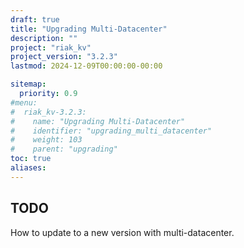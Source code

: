```yaml
---
draft: true
title: "Upgrading Multi-Datacenter"
description: ""
project: "riak_kv"
project_version: "3.2.3"
lastmod: 2024-12-09T00:00:00-00:00

sitemap:
  priority: 0.9
#menu:
#  riak_kv-3.2.3:
#    name: "Upgrading Multi-Datacenter"
#    identifier: "upgrading_multi_datacenter"
#    weight: 103
#    parent: "upgrading"
toc: true
aliases:
---
```


## TODO

How to update to a new version with multi-datacenter.

